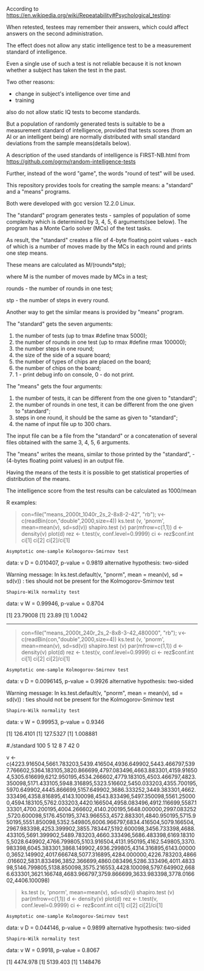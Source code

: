 
According to https://en.wikipedia.org/wiki/Repeatability#Psychological_testing:

When retested, testees may remember their answers, which could affect answers on the second administration.

The effect does not allow any static intelligence test to be a measurement standard of intelligence.

Even a single use of such a test is not reliable because it is not known whether a subject has taken the test in the past.

Two other reasons:
 - change in subject's intelligence over time and
 - training

also do not allow static IQ tests to become standards.

But a population of randomly generated tests is suitable to be a measurement standard of intelligence, provided that tests scores (from an AI or an intelligent being) are normally distributed with small standard deviations from the sample means(details below).

A description of the used standards of intelligence is FIRST-NB.html from https://github.com/ogrnv/random-intelligence-tests

Further, instead of the word "game", the words "round of test" will be used.  

This repository provides tools for creating the sample means: a "standard" and a "means" programs.

Both were developed with gcc version 12.2.0 Linux.

The "standard" program generates tests - samples of population of some complexity which is determined by 3, 4, 5, 6 arguments(see below). The program has a Monte Carlo solver (MCs) of the test tasks.

As result, the "standard" creates a file of 4-byte floating point values ​​- each of which is a number of moves made by the MCs in each round and prints one step means.

These means ​​are calculated as M/(rounds*stp);

where M is the number of moves made by MCs in a test;

rounds -  the number of rounds in one test;

stp - the number of steps in every round.

Another way to get the similar means is provided by "means" program.

The "standard" gets the seven arguments:
1) the number of tests (up to tmax #define tmax 5000);
2) the number of rounds in one test (up to rmax #define rmax 100000);
3) the number steps in one round;
4) the size of the side of a square board;
5) the number of types of chips are placed on the board;
6) the number of chips on the board;
7) 1 - print debug info on console, 0 - do not print.

The "means" gets the four arguments:
1) the number of tests, it can be different from the one given to "standard";
2) the number of rounds in one test, it can be different from the one given to "standard";
3) steps in one round, it should be the same as given to "standard";
4) the name of input file up to 300 chars.

The input file can be a file from the "standard" or a concatenation of several files obtained with the same 3, 4, 5, 6 arguments.

The "means" writes the means, similar to those printed by the "standard", - (4-bytes floating point values) in an output file.

Having the means of the tests it is possible to get statistical properties of distribution of the means.

The intelligence score from the test results can be calculated as 1000/mean

R examples:

> con=file("means_2000t_1040r_2s_2-8x8-2-42", "rb");
v<-c(readBin(con,"double",2000,size=4))
ks.test (v, 'pnorm', mean=mean(v), sd=sd(v))
shapiro.test (v)
par(mfrow=c(1,1))
d <- density(v)
plot(d)
rez <- t.test(v, conf.level=0.9999)
ci <- rez$conf.int
ci[1]
ci[2]
ci[2]/ci[1]

	Asymptotic one-sample Kolmogorov-Smirnov test

data:  v
D = 0.010407, p-value = 0.9819
alternative hypothesis: two-sided

Warning message:
In ks.test.default(v, "pnorm", mean = mean(v), sd = sd(v)) :
  ties should not be present for the Kolmogorov-Smirnov test

	Shapiro-Wilk normality test

data:  v
W = 0.99946, p-value = 0.8704

[1] 23.79008
[1] 23.89
[1] 1.0042
> 
-----
> con=file("means_2000t_240r_2s_2-8x8-3-42_480000", "rb");
v<-c(readBin(con,"double",2000,size=4))
ks.test (v, 'pnorm', mean=mean(v), sd=sd(v))
shapiro.test (v)
par(mfrow=c(1,1))
d <- density(v)
plot(d)
rez <- t.test(v, conf.level=0.9999)
ci <- rez$conf.int
ci[1]
ci[2]
ci[2]/ci[1]

	Asymptotic one-sample Kolmogorov-Smirnov test

data:  v
D = 0.0096145, p-value = 0.9926
alternative hypothesis: two-sided

Warning message:
In ks.test.default(v, "pnorm", mean = mean(v), sd = sd(v)) :
  ties should not be present for the Kolmogorov-Smirnov test

	Shapiro-Wilk normality test

data:  v
W = 0.99953, p-value = 0.9346

[1] 126.4101
[1] 127.5327
[1] 1.008881
> 
#./standard 100 5 12 8 7 42 0

v <- c(4223.916504,5661.783203,5439.416504,4936.649902,5443.466797,5397.766602,5364.183105,3820.866699,4797.083496,4663.883301,4159.916504,5305.616699,6212.950195,4534.266602,4779.183105,4503.466797,4823.350098,5171.433105,5948.316895,5323.516602,5450.033203,4355.700195,5970.649902,4445.866699,5157.649902,3686.333252,3449.383301,4662.333496,4358.816895,4143.100098,4543.833496,5497.350098,5561.250000,4594.183105,5762.033203,4420.166504,4958.083496,4912.116699,5587.133301,4700.200195,4004.266602,4140.200195,5648.000000,2997.083252,5720.600098,5176.450195,3743.966553,4572.883301,4840.950195,5715.950195,5551.850098,5352.549805,6006.966797,6834.416504,5079.166504,2967.983398,4253.399902,3855.783447,5192.600098,3456.733398,4688.433105,5691.399902,5489.783203,4660.333496,5686.483398,6169.183105,5028.649902,4766.799805,5103.916504,4131.950195,4162.549805,3370.983398,6045.383301,3868.149902,4936.299805,4314.316895,6143.000000,3652.149902,4017.666748,5077.316895,4284.000000,4226.783203,4866.016602,5831.833496,3852.366699,4860.083496,5286.333496,4011.483398,5146.799805,5138.850098,3575.216553,4428.100098,5797.649902,6686.633301,3621.166748,4683.966797,3759.866699,3633.983398,3778.016602,4406.100098)
> ks.test (v, 'pnorm', mean=mean(v), sd=sd(v))
shapiro.test (v)
par(mfrow=c(1,1))
d <- density(v)
plot(d)
rez <- t.test(v, conf.level=0.9999)
ci <- rez$conf.int
ci[1]
ci[2]
ci[2]/ci[1]

	Asymptotic one-sample Kolmogorov-Smirnov test

data:  v
D = 0.044146, p-value = 0.9899
alternative hypothesis: two-sided


	Shapiro-Wilk normality test

data:  v
W = 0.9918, p-value = 0.8067

[1] 4474.978
[1] 5139.403
[1] 1.148476
>
